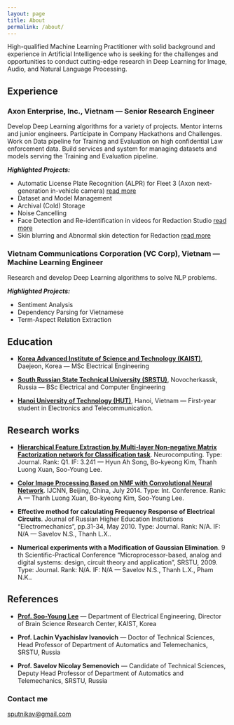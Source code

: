 ```yaml
---
layout: page
title: About
permalink: /about/
---
```


High-qualified Machine Learning Practitioner with solid background and experience in Artificial Intelligence who is seeking for the challenges and opportunities to conduct cutting-edge research in Deep Learning for Image, Audio, and Natural Language Processing.

## Experience

### Axon Enterprise, Inc., Vietnam — Senior Research Engineer

Develop Deep Learning algorithms for a variety of projects. Mentor interns and junior engineers. Participate in Company Hackathons and Challenges. Work on Data pipeline for Training and Evaluation on high confidential Law enforcement data. Build services and system for managing datasets and models serving the Training and Evaluation pipeline.

***Highlighted Projects:***

- Automatic License Plate Recognition (ALPR) for Fleet 3 (Axon next-generation in-vehicle camera) [read more](https://www.multivu.com/players/English/8829452-axon-fleet-3-video-system-alpr-shipping-public-safety-agencies/?fbclid=IwAR1jSNNnlFizp7EB9pZ1alXVgZ8hR7EpS8VoByHGp1toEvjf-oeZMWoUoLM)
- Dataset and Model Management
- Archival (Cold) Storage
- Noise Cancelling
- Face Detection and Re-identification in videos for Redaction Studio [read more](https://investor.axon.com/press-releases/press-release-details/2019/Axon-Launches-First-Advanced-AI-Powered-Tool-Enables-Agencies-to-More-Quickly-Share-Evidence-with-the-Public/default.aspx?fbclid=IwAR3HydG2whr9QB2lpZqPHgw9DVZ3rAdJUxjJsBSRw5l1ELVYIZMDsTjYiAA)
- Skin blurring and Abnormal skin detection for Redaction [read more](https://global.axon.com/info/redaction-studio)


### Vietnam Communications Corporation (VC Corp), Vietnam — Machine Learning Engineer

Research and develop Deep Learning algorithms to solve NLP problems.

***Highlighted Projects:***

- Sentiment Analysis
- Dependency Parsing for Vietnamese
- Term-Aspect Relation Extraction


## Education

* [**Korea Advanced Institute of Science and Technology (KAIST)**](https://www.kaist.ac.kr/en/), Daejeon, Korea — MSc Electrical Engineering

* [**South Russian State Technical University (SRSTU)**](https://www.npi-tu.ru), Novocherkassk, Russia — BSc Electrical and Computer Engineering

* [**Hanoi University of Technology (HUT)**](https://en.hust.edu.vn), Hanoi, Vietnam — First-year student in Electronics and Telecommunication.


## Research works

* [**Hierarchical Feature Extraction by Multi-layer Non-negative Matrix Factorization network for Classification task**](https://www.sciencedirect.com/science/article/abs/pii/S0925231215004580). Neurocomputing. Type: Journal. Rank: Q1. IF: 3.241 — Hyun Ah Song, Bo-kyeong Kim, Thanh Luong Xuan, Soo-Young Lee.

* [**Color Image Processing Based on NMF with Convolutional Neural Network**](https://ieeexplore.ieee.org/document/6889948). IJCNN, Beijing, China, July 2014. Type: Int. Conference. Rank: A — Thanh Luong Xuan, Bo-kyeong Kim, Soo-Young Lee.

* **Effective method for calculating Frequency Response of Electrical Circuits**. Journal of Russian Higher Education Institutions “Electromechanics”, pp.31-34, May 2010. Type: Journal. Rank: N/A. IF: N/A — Savelov N.S., Thanh L.X..

* **Numerical experiments with a Modification of Gaussian Elimination**. 9 th Scientific-Practical Conference “Microprocessor-based, analog and digital systems: design, circuit theory and application”, SRSTU, 2009. Type: Journal. Rank: N/A. IF: N/A — Savelov N.S., Thanh L.X., Pham N.K..


## References

* [**Prof. Soo-Young Lee**](https://ee.kaist.ac.kr/node/12249?language=en) — Department of Electrical Engineering, Director of Brain Science Research Center, KAIST, Korea

* **Prof. Lachin Vyachislav Ivanovich** — Doctor of Technical Sciences, Head Professor of Department of Automatics and Telemechanics, SRSTU, Russia

* **Prof. Savelov Nicolay Semenovich** — Candidate of Technical Sciences, Deputy Head Professor of Department of Automatics and Telemechanics, SRSTU, Russia


### Contact me

[sputnikav@gmail.com](mailto:sputnikav@gmail.com)
